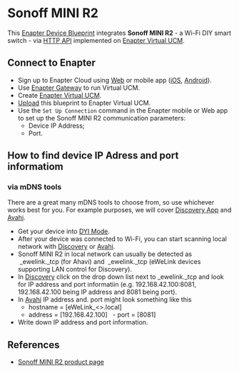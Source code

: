# Sonoff MINI R2

This [Enapter Device Blueprint](https://go.enapter.com/marketplace-readme) integrates **Sonoff MINI R2** - a Wi-Fi DIY smart switch - via [HTTP API](https://go.enapter.com/developers-enapter-http) implemented on [Enapter Virtual UCM](https://go.enapter.com/handbook-vucm).

## Connect to Enapter

- Sign up to Enapter Cloud using [Web](https://cloud.enapter.com/) or mobile app ([iOS](https://apps.apple.com/app/id1388329910), [Android](https://play.google.com/store/apps/details?id=com.enapter&hl=en)).
- Use [Enapter Gateway](https://go.enapter.com/handbook-gateway-setup) to run Virtual UCM.
- Create [Enapter Virtual UCM](https://go.enapter.com/handbook-vucm).
- [Upload](https://go.enapter.com/developers-upload-blueprint) this blueprint to Enapter Virtual UCM.
- Use the `Set Up Connection` command in the Enapter mobile or Web app to set up the Sonoff MINI R2 communication parameters:
  - Device IP Address; 
  - Port.

## How to find device IP Adress and port informatiom

### via mDNS tools

  There are a great many mDNS tools to choose from, so use whichever works best for you. For example purposes, we will cover [Discovery App](https://apps.apple.com/us/app/discovery-dns-sd-browser/id1381004916?mt=12) and [Avahi](https://avahi.org/).

- Get your device into [DYI Mode](https://sonoff.tech/diy-developer/).
- After your device was connected to Wi-Fi, you can start scanning local network with [Discovery](https://apps.apple.com/us/app/discovery-dns-sd-browser/id1381004916?mt=12) or [Avahi](https://avahi.org/).
- Sonoff MINI R2 in local network can usually be detected as  _ewelink._tcp (for Ahavi) and  _ewelink._tcp (eWeLink devices supporting LAN control for Discovery).
- In [Discovery](https://apps.apple.com/us/app/discovery-dns-sd-browser/id1381004916?mt=12) click on the drop down list next to _ewelink._tcp and look for IP address and port informatiin (e.g. 192.168.42.100:8081, 192.168.42.100 being IP address and 8081 being port).
- In [Avahi](https://avahi.org/) IP address and. port might look something like this
  - hostname = [eWeLink_<>.local]
  - address = [192.168.42.100]
  - port = [8081]
- Write down IP address and port information.

## References

- [Sonoff MINI R2 product page](https://sonoff.tech/product/diy-smart-switch/minir2/)
